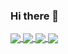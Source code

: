 ### Hi there 👋


<a href="https://github.com/vitaman02">
  <img align="center" src="https://github-readme-stats.vercel.app/api?username=vitaman02&hide=prs,issues,contribs&theme=react&count_private=true&show_icons=true&include_all_commits=true" />
</a>
<a href="https://github.com/vitaman02">
  <img align="center" src="https://github-readme-stats.vercel.app/api/top-langs/?username=vitaman02&langs_count=10&layout=compact&theme=react&hide=css" />
</a>

<a href="https://github.com/vitaman02/pybarcodes">
  <img align="center" src="https://github-readme-stats.vercel.app/api/pin/?username=vitaman02&repo=pybarcodes&theme=react" />
</a>
<a href="https://github.com/vitaman02/steganography">
  <img align="center" src="https://github-readme-stats.vercel.app/api/pin/?username=vitaman02&repo=steganography&theme=react" />
</a>
